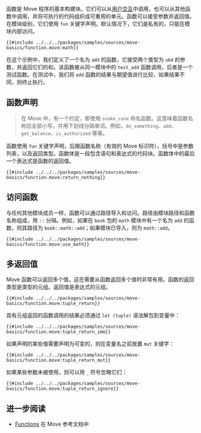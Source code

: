 函数是 Move 程序的基本构建块。它们可以从[用户交互](../concepts/user-interaction.md)中调用，也可以从其他函数中调用，并将可执行的代码组织成可重用的单元。函数可以接受参数并返回值。在模块级别，它们使用 `fun` 关键字声明。默认情况下，它们是私有的，只能在模块内部访问。

```move
{{#include ../../../packages/samples/sources/move-basics/function.move:math}}
```

在这个示例中，我们定义了一个名为 `add` 的函数，它接受两个类型为 `u64` 的参数，并返回它们的和。该函数被从同一模块中的 `test_add` 函数调用，后者是一个测试函数。在测试中，我们将 `add` 函数的结果与期望值进行比较，如果结果不同，则终止执行。

## 函数声明

> 在 Move 中，有一个约定，即使用 `snake_case` 命名函数。这意味着函数名称应全部小写，并用下划线分隔单词。例如，`do_something`、`add`、`get_balance`、`is_authorized` 等等。

函数使用 `fun` 关键字声明，后跟函数名称（有效的 Move 标识符），括号中是参数列表，以及返回类型。函数体是一段包含语句和表达式的代码块。函数体中的最后一个表达式是函数的返回值。

```move
{{#include ../../../packages/samples/sources/move-basics/function.move:return_nothing}}
```

## 访问函数

与任何其他模块成员一样，函数可以通过路径导入和访问。路径由模块路径和函数名称组成，用 `::` 分隔。例如，如果在 `book` 包的 `math` 模块中有一个名为 `add` 的函数，则其路径为 `book::math::add`；如果模块已导入，则为 `math::add`。

```move
{{#include ../../../packages/samples/sources/move-basics/function.move:use_math}}
```

## 多返回值

Move 函数可以返回多个值，这在需要从函数返回多个值时非常有用。函数的返回类型是类型的元组。返回值是表达式的元组。

```move
{{#include ../../../packages/samples/sources/move-basics/function.move:tuple_return}}
```

具有元组返回的函数调用的结果必须通过 `let (tuple)` 语法解包到变量中：

```move
{{#include ../../../packages/samples/sources/move-basics/function.move:tuple_return_imm}}
```

如果声明的某些值需要声明为可变的，则在变量名之前放置 `mut` 关键字：

```move
{{#include ../../../packages/samples/sources/move-basics/function.move:tuple_return_mut}}
```

如果某些参数未被使用，则可以用 `_` 符号忽略它们：

```move
{{#include ../../../packages/samples/sources/move-basics/function.move:tuple_return_ignore}}
```

## 进一步阅读

- [Functions](/reference/functions.html) 在 Move 参考文档中